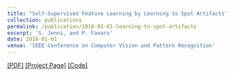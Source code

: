 ```yaml
---
title: "Self-Supervised Feature Learning by Learning to Spot Artifacts"
collection: publications
permalink: /publication/2018-01-01-learning-to-spot-artifacts
excerpt: 'S. Jenni, and P. Favaro'
date: 2018-01-01
venue: 'IEEE Conference on Computer Vision and Pattern Recognition'
---
```


 [[PDF]](https://arxiv.org/pdf/1806.05024.pdf) [[Project Page]](https://sjenni.github.io/LearningToSpotArtifacts/) [[Code]](https://github.com/sjenni/LearningToSpotArtifacts) 
